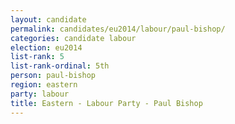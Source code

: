 ```yaml
---
layout: candidate
permalink: candidates/eu2014/labour/paul-bishop/
categories: candidate labour
election: eu2014
list-rank: 5
list-rank-ordinal: 5th
person: paul-bishop
region: eastern
party: labour
title: Eastern - Labour Party - Paul Bishop
---
```

